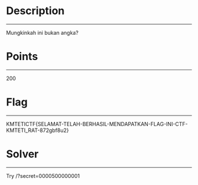 # Description
-----------------
Mungkinkah ini bukan angka?

# Points
-----------------
200

# Flag
-----------------
KMTETICTF{SELAMAT-TELAH-BERHASIL-MENDAPATKAN-FLAG-INI-CTF-KMTETI_RAT-872gbf8u2}

# Solver
-----------------
Try /?secret=0000500000001